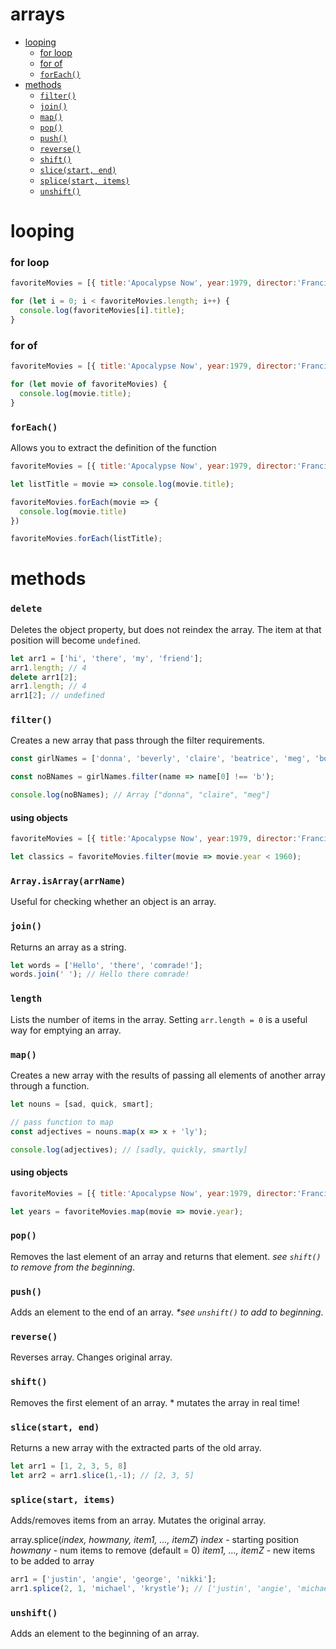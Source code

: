 # arrays

<!-- TOC -->
- [looping](#looping)
  - [for loop](#for-loop)
  - [for of](#for-of)
  - [`forEach()`](#foreach)
- [methods](#methods)
  - [`filter()`](#filter)
  - [`join()`](#join)
  - [`map()`](#map)
  - [`pop()`](#pop)
  - [`push()`](#push)
  - [`reverse()`](#reverse)
  - [`shift()`](#shift)
  - [`slice(start, end)`](#slicestart-end)
  - [`splice(start, items)`](#splicestart-items)
  - [`unshift()`](#unshift)

<!-- TOC END -->

# looping

### for loop
```JavaScript
favoriteMovies = [{ title:'Apocalypse Now', year:1979, director:'Francis Ford Coppola' }, { title:'Citizen Kane', year:1941, director:'Orsen Wells' }, { title:'Metropolis', year:1927, director:'Fritz Lang'}, { title:'Modern Times', year:1936, director:'Charlie Chaplin' }, { title:'The Fellowship of the Ring', year:2001, director:'Peter Jackson' }];

for (let i = 0; i < favoriteMovies.length; i++) {
  console.log(favoriteMovies[i].title);
}
```

### for of
```JavaScript
favoriteMovies = [{ title:'Apocalypse Now', year:1979, director:'Francis Ford Coppola' }, { title:'Citizen Kane', year:1941, director:'Orsen Wells' }, { title:'Metropolis', year:1927, director:'Fritz Lang'}, { title:'Modern Times', year:1936, director:'Charlie Chaplin' }, { title:'The Fellowship of the Ring', year:2001, director:'Peter Jackson' }];

for (let movie of favoriteMovies) {
  console.log(movie.title);
}
```

### `forEach()`
Allows you to extract the definition of the function
```JavaScript
favoriteMovies = [{ title:'Apocalypse Now', year:1979, director:'Francis Ford Coppola' }, { title:'Citizen Kane', year:1941, director:'Orsen Wells' }, { title:'Metropolis', year:1927, director:'Fritz Lang'}, { title:'Modern Times', year:1936, director:'Charlie Chaplin' }, { title:'The Fellowship of the Ring', year:2001, director:'Peter Jackson' }];

let listTitle = movie => console.log(movie.title);

favoriteMovies.forEach(movie => {
  console.log(movie.title)
})

favoriteMovies.forEach(listTitle);
```

# methods

### `delete`
Deletes the object property, but does not reindex the array. The item at that position will become `undefined`.
```JavaScript
let arr1 = ['hi', 'there', 'my', 'friend'];
arr1.length; // 4
delete arr1[2];
arr1.length; // 4
arr1[2]; // undefined
```

### `filter()`
Creates a new array that pass through the filter requirements.
```javascript
const girlNames = ['donna', 'beverly', 'claire', 'beatrice', 'meg', 'bonita'];

const noBNames = girlNames.filter(name => name[0] !== 'b');

console.log(noBNames); // Array ["donna", "claire", "meg"]
```

#### using objects
```JavaScript
favoriteMovies = [{ title:'Apocalypse Now', year:1979, director:'Francis Ford Coppola' }, { title:'Citizen Kane', year:1941, director:'Orsen Wells' }, { title:'Metropolis', year:1927, director:'Fritz Lang'}, { title:'Modern Times', year:1936, director:'Charlie Chaplin' }, { title:'The Fellowship of the Ring', year:2001, director:'Peter Jackson' }];

let classics = favoriteMovies.filter(movie => movie.year < 1960);
```

### `Array.isArray(arrName)`
Useful for checking whether an object is an array.

### `join()`
Returns an array as a string.

```javascript
let words = ['Hello', 'there', 'comrade!'];
words.join(' '); // Hello there comrade!
```

###  `length`
Lists the number of items in the array. Setting `arr.length = 0` is a useful way for emptying an array.

### `map()`
Creates a new array with the results of passing all elements of another array through a function.
```JavaScript
let nouns = [sad, quick, smart];

// pass function to map
const adjectives = nouns.map(x => x + 'ly');

console.log(adjectives); // [sadly, quickly, smartly]
```

#### using objects
```JavaScript
favoriteMovies = [{ title:'Apocalypse Now', year:1979, director:'Francis Ford Coppola' }, { title:'Citizen Kane', year:1941, director:'Orsen Wells' }, { title:'Metropolis', year:1927, director:'Fritz Lang'}, { title:'Modern Times', year:1936, director:'Charlie Chaplin' }, { title:'The Fellowship of the Ring', year:2001, director:'Peter Jackson' }];

let years = favoriteMovies.map(movie => movie.year);
```

###  `pop()`
Removes the last element of an array and returns that element. _see `shift()` to remove from the beginning_.

### `push()`
Adds an element to the end of an array. _*see `unshift()` to add to beginning_.

### `reverse()`
Reverses array. Changes original array.

### `shift()`
Removes the first element of an array. * mutates the array in real time!

### `slice(start, end)`
Returns a new array with the extracted parts of the old array.
```JavaScript
let arr1 = [1, 2, 3, 5, 8]
let arr2 = arr1.slice(1,-1); // [2, 3, 5]
```

### `splice(start, items)`
Adds/removes items from an array. Mutates the original array.

array.splice(_index, howmany, item1, ..., itemZ_)
_index_ - starting position
_howmany_ - num items to remove (default = 0)
_item1, ..., itemZ_ - new items to be added to array
```javascript
arr1 = ['justin', 'angie', 'george', 'nikki'];
arr1.splice(2, 1, 'michael', 'krystle'); // ['justin', 'angie', 'michael', 'krystle', 'nikki']
```

### `unshift()`
Adds an element to the beginning of an array.
